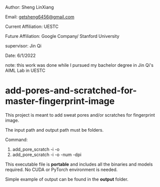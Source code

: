 Author: Sheng LinXiang

Email: getsheng6456@gmail.com

Current Affiliation: UESTC

Future Affiliation:  Google Company/ Stanford University

supervisor: Jin Qi

Date: 6/1/2022

note: this work was done while I pursued my bachelor degree in Jin Qi's AIML Lab in UESTC

# add-pores-and-scratched-for-master-fingerprint-image

This project is meant to add sweat pores and/or scratches for fingerprint image.

The input path and output path must be folders.

Command:

1. add_pore_scratch -i <folder path> -o <folder path>
2. add_pore_scratch -i <folder path> -o <folder path> -num <number> -dpi <number>

This executable file is **portable** and includes all the binaries and models required. No CUDA or PyTorch environment is needed.

Simple example of output can be found in the **output** folder.

